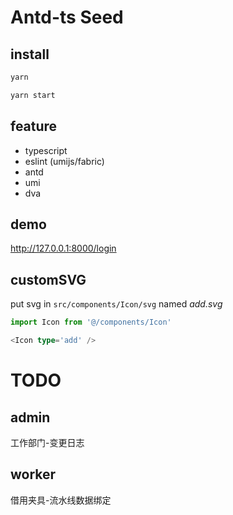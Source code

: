 # Antd-ts Seed


## install

```bash
yarn

yarn start
```

## feature

- typescript
- eslint (umijs/fabric)
- antd
- umi
- dva


## demo

http://127.0.0.1:8000/login

## customSVG

put svg in `src/components/Icon/svg` named *add.svg*

```ts
import Icon from '@/components/Icon'

<Icon type='add' />
```

# TODO

## admin

工作部门-变更日志

## worker

借用夹具-流水线数据绑定